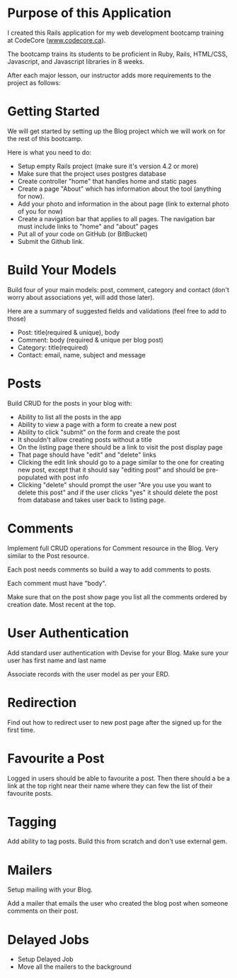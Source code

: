 # Purpose of this Application

I created this Rails application for my web development bootcamp training at CodeCore (www.codecore.ca).

The bootcamp trains its students to be proficient in Ruby, Rails, HTML/CSS, Javascript, and Javascript libraries in 8 weeks.

After each major lesson, our instructor adds more requirements to the project as follows:

# Getting Started

We will get started by setting up the Blog project which we will work on for the rest of this bootcamp.

Here is what you need to do:

* Setup empty Rails project (make sure it's version 4.2 or more)
* Make sure that the project uses postgres database
* Create controller "home" that handles home and static pages
* Create a page "About" which has information about the tool (anything for now).
* Add your photo and information in the about page (link to external photo of you for now)
* Create a navigation bar that applies to all pages. The navigation bar must include links to "home" and "about" pages
* Put all of your code on GitHub (or BitBucket)
* Submit the Github link.

# Build Your Models

Build four of your main models: post, comment, category and contact (don't worry about associations yet, will add those later).

Here are a summary of suggested fields and validations (feel free to add to those)

* Post: title(required & unique), body
* Comment: body (required & unique per blog post)
* Category: title(required)
* Contact: email, name, subject and message

# Posts

Build CRUD for the posts in your blog with:

* Ability to list all the posts in the app
* Ability to view a page with a form to create a new post
* Ability to click "submit" on the form and create the post
* It shouldn't allow creating posts without a title
* On the listing page there should be a link to visit the post display page
* That page should have "edit" and "delete" links
* Clicking the edit link should go to a page similar to the one for creating new post, except that it should say "editing post" and should be pre-populated with post info
* Clicking "delete" should prompt the user "Are you use you want to delete this post" and if the user clicks "yes" it should delete the post from database and takes user back to listing page.

# Comments

Implement full CRUD operations for Comment resource in the Blog. Very similar to the Post resource.

Each post needs comments so build a way to add comments to posts.

Each comment must have "body".

Make sure that on the post show page you list all the comments ordered by creation date. Most recent at the top.

# User Authentication

Add standard user authentication with Devise for your Blog. Make sure your user has first name and last name

Associate records with the user model as per your ERD.

# Redirection

Find out how to redirect user to new post page after the signed up for the first time.

# Favourite a Post

Logged in users should be able to favourite a post. Then there should a be a link at the top right near their name where they can few the list of their favourite posts.

# Tagging

Add ability to tag posts. Build this from scratch and don't use external gem.

# Mailers

Setup mailing with your Blog.

Add a mailer that emails the user who created the blog post when someone comments on their post.

# Delayed Jobs

* Setup Delayed Job
* Move all the mailers to the background